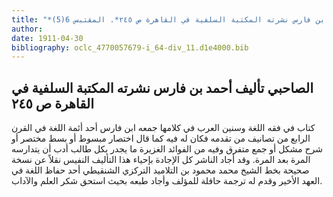```yaml
---
title: "*مخطوطات ومطبوعات : الصاحبي تأليف أحمد بن فارس نشرته المكتبة السلفية في القاهرة ص ٢٤٥*. المقتبس 6(5)"
author: 
date: 1911-04-30
bibliography: oclc_4770057679-i_64-div_11.d1e4000.bib
---
```




##  الصاحبي   تأليف  أحمد بن فارس  نشرته  المكتبة السلفية  في  القاهرة  ص  ٢٤٥ 

 
 كتاب في فقه اللغة وسنين العرب في كلامها جمعه ابن فارس  أحد  أئمة اللغة في   القرن الرابع من تصانيف من تقدمه فكان له فيه كما قال اختصار مبسوط أو بسط مختصر أو شرح مشكل أو جمع متفرق وفيه من الفوائد الغزيرة ما يجدر بكل طالب أدب أن يتدارسه المرة بعد المرة. وقد أجاد الناشر كل الإجادة بإحياء هذا التأليف النفيس نقلاً عن نسخة صحيحة بخط الشيخ محمد محمود بن التلاميد التركزي الشنقيطي  أحد  حفاظ اللغة في العهد الأخير وقدم له ترجمة حافلة للمؤلف وأجاد طبعه بحيث استحق شكر العلم والآداب. 
